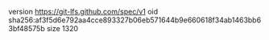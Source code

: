 version https://git-lfs.github.com/spec/v1
oid sha256:af3f5d6e792aa4cce893327b06eb571644b9e660618f34ab1463bb63bf48575b
size 1320
